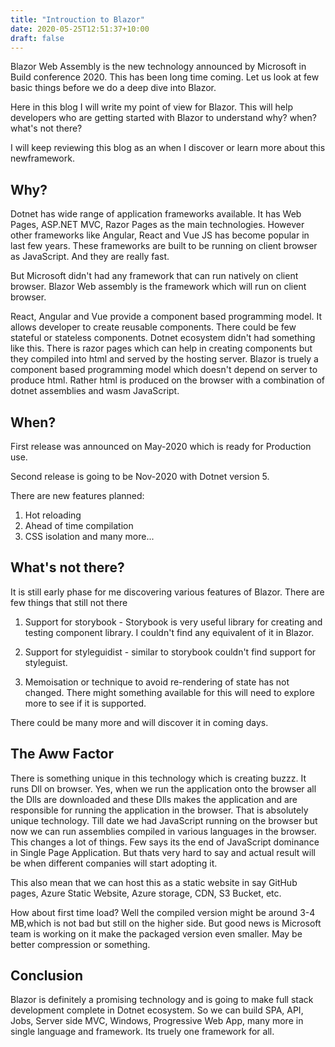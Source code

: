 ```yaml
---
title: "Introuction to Blazor"
date: 2020-05-25T12:51:37+10:00
draft: false
---
```

Blazor Web Assembly is the new technology announced by Microsoft in Build conference 2020. This has been long time coming. Let us look at few basic things before we do a deep dive into Blazor. 

Here in this blog I will write my point of view for Blazor. This will help developers who are getting started with Blazor to understand why? when? what's not there?

I will keep reviewing this blog as an when I discover or learn more about this newframework.

## Why?

Dotnet has wide range of application frameworks available. It has Web Pages, ASP.NET MVC, Razor Pages as the main technologies. However other frameworks like Angular, React and Vue JS has become popular in last few years. These frameworks are built to be running on client browser as JavaScript. And they are really fast.

But Microsoft didn't had any framework that can run natively on client browser. Blazor Web assembly is the framework which will run on client browser.

React, Angular and Vue provide a component based programming model. It allows developer to create reusable components. There could be few stateful or stateless components. Dotnet ecosystem didn't had something like this. There is razor pages which can help in creating components but they compiled into html and served by the hosting server. Blazor is truely a component based programming model which doesn't depend on server to produce html. Rather html is produced on the browser with a combination of dotnet assemblies and wasm JavaScript.


## When?

First release was announced on May-2020 which is ready for Production  use.

Second release is going to be Nov-2020 with Dotnet version 5.

There are new features planned:

1. Hot reloading
2. Ahead of time compilation
3. CSS isolation
and many more...

## What's not there?

It is still early phase for me discovering various features of Blazor. There are few things that still not there

1. Support for storybook - Storybook is very useful library for creating and testing component library. I couldn't find any equivalent of it in Blazor.

2. Support for styleguidist - similar to storybook couldn't find support for styleguist.

3. Memoisation or technique to avoid re-rendering of state has not changed. There might something available for this will need to explore more to see if it is supported.

There could be many more and will discover it in coming days.

## The Aww Factor

There is something unique in this technology which is creating buzzz. It runs Dll on browser. Yes, when we run the application onto the browser all the Dlls are downloaded and these Dlls makes the application and are responsible for running the application in the browser. That is absolutely unique technology. Till date we had JavaScript running on the browser but now we can run assemblies compiled in various languages in the browser. This changes a lot of things. Few says its the end of JavaScript dominance in Single Page Application. But thats very hard to say and actual result will be when different companies will start adopting it.

This also mean that we can host this as a static website in say GitHub pages, Azure Static Website, Azure storage, CDN, S3 Bucket, etc.

How about first time load? Well the compiled version might be around 3-4 MB,which is not bad but still on the higher side. But good news is Microsoft team is working on it make the packaged version even smaller. May be better compression or something. 

## Conclusion

Blazor is definitely a promising technology and is going to make full stack development complete in Dotnet ecosystem. So we can build SPA, API, Jobs, Server side MVC, Windows, Progressive Web App, many more in single language and framework. Its truely one framework for all.

